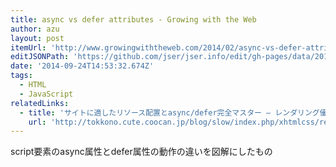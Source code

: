 ```yaml
---
title: async vs defer attributes - Growing with the Web
author: azu
layout: post
itemUrl: 'http://www.growingwiththeweb.com/2014/02/async-vs-defer-attributes.html'
editJSONPath: 'https://github.com/jser/jser.info/edit/gh-pages/data/2014/09/index.json'
date: '2014-09-24T14:53:32.674Z'
tags:
  - HTML
  - JavaScript
relatedLinks:
  - title: 'サイトに適したリソース配置とasync/defer完全マスター – レンダリング優先のグッド・プラクティス | ゆっくりと…'
    url: 'http://tokkono.cute.coocan.jp/blog/slow/index.php/xhtmlcss/resource-potitioning-best-practice/'
---
```

script要素のasync属性とdefer属性の動作の違いを図解にしたもの 
